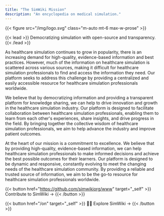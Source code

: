 ```yaml
---
title: "The SimWiki Mission"
description: "An encyclopedia on medical simulation."
---
```


{{< figure src="/img/logo.svg" class="m-auto mt-6 max-w-prose" >}}

{{< lead >}}
Democratizing simulation with open-source and transparency.
{{< /lead >}}

As healthcare simulation continues to grow in popularity, there is an increasing demand for high-quality, evidence-based information and best practices. However, much of the information on healthcare simulation is scattered across various sources, making it difficult for healthcare simulation professionals to find and access the information they need. Our platform seeks to address this challenge by providing a centralized and easily accessible resource for healthcare simulation professionals worldwide.

We believe that by democratizing information and providing a transparent platform for knowledge sharing, we can help to drive innovation and growth in the healthcare simulation industry. Our platform is designed to facilitate collaboration between healthcare simulation professionals, enabling them to learn from each other's experiences, share insights, and drive progress in the field. By bringing together the collective wisdom of healthcare simulation professionals, we aim to help advance the industry and improve patient outcomes.

At the heart of our mission is a commitment to excellence. We believe that by providing high-quality, evidence-based information, we can help healthcare simulation professionals to make informed decisions and achieve the best possible outcomes for their learners. Our platform is designed to be dynamic and responsive, constantly evolving to meet the changing needs of the healthcare simulation community. By providing a reliable and trusted source of information, we aim to be the go-to resource for healthcare simulation professionals worldwide.

{{< button href="https://github.com/simwikiorg/www" target="_self" >}}
Contribute to SimWiki &rarr;
{{< /button >}}

{{< button href="/on" target="_self" >}}
:woman_health_worker: Explore SimWiki &rarr;
{{< /button >}}
